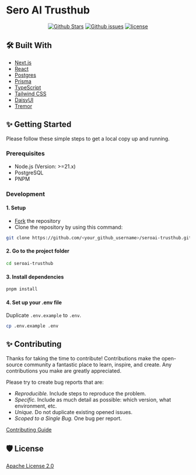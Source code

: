 # Sero AI Trusthub

<!--About the Sero AI Trusthub-->

<p align="center">
   <a href="https://github.com/seroai-coders/seroai-trusthub/stargazers"><img src="https://img.shields.io/github/stars/seroai-coders/seroai-trusthub" alt="Github Stars"></a>
   <a href="https://github.com/seroai-coders/seroai-trusthub/issues"><img src="https://img.shields.io/github/issues/seroai-coders/seroai-trusthub" alt="Github issues"></a>
    <a href="https://github.com/seroai-coders/seroai-trusthub/blob/main/LICENSE"><img src="https://img.shields.io/github/license/seroai-coders/seroai-trusthub" alt="license"></a>
</p>

## 🛠️ Built With

- [Next.js](https://nextjs.org)
- [React](https://reactjs.org)
- [Postgres](https://www.postgresql.org)
- [Prisma](https://www.prisma.io)
- [TypeScript](https://www.typescriptlang.org)
- [Tailwind CSS](https://tailwindcss.com)
- [DaisyUI](https://daisyui.com)
- [Tremor](https://www.tremor.so)

## ✨ Getting Started

Please follow these simple steps to get a local copy up and running.

### Prerequisites

- Node.js (Version: >=21.x)
- PostgreSQL
- PNPM

### Development

#### 1. Setup

- [Fork](https://github.com/seroai-coders/seroai-trusthub/fork) the repository
- Clone the repository by using this command:

```bash
git clone https://github.com/<your_github_username>/seroai-trusthub.git
```

#### 2. Go to the project folder

```bash
cd seroai-trusthub
```

#### 3. Install dependencies

```bash
pnpm install
```

#### 4. Set up your .env file

Duplicate `.env.example` to `.env`.

```bash
cp .env.example .env
```

<!-- Write setup steps here -->

## ✨ Contributing

Thanks for taking the time to contribute! Contributions make the open-source community a fantastic place to learn, inspire, and create. Any contributions you make are greatly appreciated.

Please try to create bug reports that are:

- _Reproducible._ Include steps to reproduce the problem.
- _Specific._ Include as much detail as possible: which version, what environment, etc.
- _Unique._ Do not duplicate existing opened issues.
- _Scoped to a Single Bug._ One bug per report.

[Contributing Guide](https://github.com/seroai-coders/seroai-trusthub/blob/main/CONTRIBUTING.md)

## 🛡️ License

[Apache License 2.0](https://github.com/seroai-coders/seroai-trusthub/blob/main/LICENSE)
